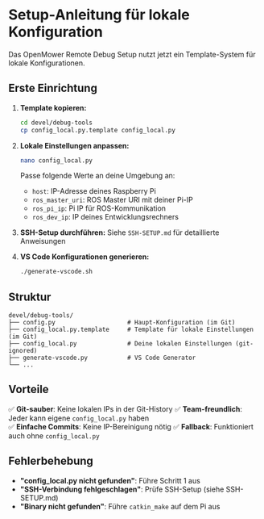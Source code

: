 # Setup-Anleitung für lokale Konfiguration

Das OpenMower Remote Debug Setup nutzt jetzt ein Template-System für lokale Konfigurationen.

## Erste Einrichtung

1. **Template kopieren:**
   ```bash
   cd devel/debug-tools
   cp config_local.py.template config_local.py
   ```

2. **Lokale Einstellungen anpassen:**
   ```bash
   nano config_local.py
   ```
   
   Passe folgende Werte an deine Umgebung an:
   - `host`: IP-Adresse deines Raspberry Pi
   - `ros_master_uri`: ROS Master URI mit deiner Pi-IP
   - `ros_pi_ip`: Pi IP für ROS-Kommunikation
   - `ros_dev_ip`: IP deines Entwicklungsrechners

3. **SSH-Setup durchführen:**
   Siehe `SSH-SETUP.md` für detaillierte Anweisungen

4. **VS Code Konfigurationen generieren:**
   ```bash
   ./generate-vscode.sh
   ```

## Struktur

```
devel/debug-tools/
├── config.py                    # Haupt-Konfiguration (im Git)
├── config_local.py.template     # Template für lokale Einstellungen (im Git)  
├── config_local.py              # Deine lokalen Einstellungen (git-ignored)
├── generate-vscode.py           # VS Code Generator
└── ...
```

## Vorteile

✅ **Git-sauber**: Keine lokalen IPs in der Git-History
✅ **Team-freundlich**: Jeder kann eigene `config_local.py` haben  
✅ **Einfache Commits**: Keine IP-Bereinigung nötig
✅ **Fallback**: Funktioniert auch ohne `config_local.py`

## Fehlerbehebung

- **"config_local.py nicht gefunden"**: Führe Schritt 1 aus
- **"SSH-Verbindung fehlgeschlagen"**: Prüfe SSH-Setup (siehe SSH-SETUP.md)
- **"Binary nicht gefunden"**: Führe `catkin_make` auf dem Pi aus
